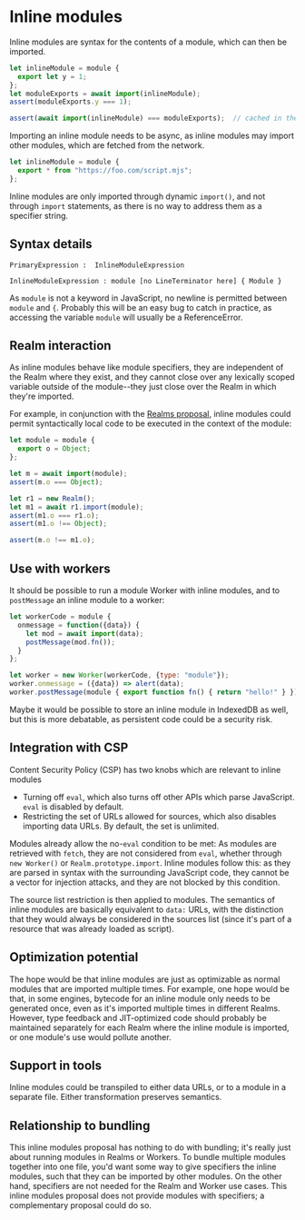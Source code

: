 # Inline modules

Inline modules are syntax for the contents of a module, which can then be imported.

```js
let inlineModule = module {
  export let y = 1;
};
let moduleExports = await import(inlineModule);
assert(moduleExports.y === 1);

assert(await import(inlineModule) === moduleExports);  // cached in the module map
```

Importing an inline module needs to be async, as inline modules may import other modules, which are fetched from the network.

```js
let inlineModule = module {
  export * from "https://foo.com/script.mjs";
};

```

Inline modules are only imported through dynamic `import()`, and not through `import` statements, as there is no way to address them as a specifier string.

## Syntax details

```
PrimaryExpression :  InlineModuleExpression

InlineModuleExpression : module [no LineTerminator here] { Module }
```

As `module` is not a keyword in JavaScript, no newline is permitted between `module` and `{`. Probably this will be an easy bug to catch in practice, as accessing the variable `module` will usually be a ReferenceError.

## Realm interaction

As inline modules behave like module specifiers, they are independent of the Realm where they exist, and they cannot close over any lexically scoped variable outside of the module--they just close over the Realm in which they're imported.

For example, in conjunction with the [Realms proposal](https://github.com/tc39/proposal-realms), inline modules could permit syntactically local code to be executed in the context of the module:

```js
let module = module {
  export o = Object;
};

let m = await import(module);
assert(m.o === Object);

let r1 = new Realm();
let m1 = await r1.import(module);
assert(m1.o === r1.o);
assert(m1.o !== Object);

assert(m.o !== m1.o);
```

## Use with workers

It should be possible to run a module Worker with inline modules, and to `postMessage` an inline module to a worker:

```js
let workerCode = module {
  onmessage = function({data}) {
    let mod = await import(data);
    postMessage(mod.fn());
  }
};

let worker = new Worker(workerCode, {type: "module"});
worker.onmessage = ({data}) => alert(data);
worker.postMessage(module { export function fn() { return "hello!" } });
```

Maybe it would be possible to store an inline module in IndexedDB as well, but this is more debatable, as persistent code could be a security risk.

## Integration with CSP

Content Security Policy (CSP) has two knobs which are relevant to inline modules
- Turning off `eval`, which also turns off other APIs which parse JavaScript. `eval` is disabled by default.
- Restricting the set of URLs allowed for sources, which also disables importing data URLs. By default, the set is unlimited.

Modules already allow the no-`eval` condition to be met: As modules are retrieved with `fetch`, they are not considered from `eval`, whether through `new Worker()` or `Realm.prototype.import`. Inline modules follow this: as they are parsed in syntax with the surrounding JavaScript code, they cannot be a vector for injection attacks, and they are not blocked by this condition.

The source list restriction is then applied to modules. The semantics of inline modules are basically equivalent to `data:` URLs, with the distinction that they would always be considered in the sources list (since it's part of a resource that was already loaded as script).

## Optimization potential

The hope would be that inline modules are just as optimizable as normal modules that are imported multiple times. For example, one hope would be that, in some engines, bytecode for an inline module only needs to be generated once, even as it's imported multiple times in different Realms. However, type feedback and JIT-optimized code should probably be maintained separately for each Realm where the inline module is imported, or one module's use would pollute another.

## Support in tools

Inline modules could be transpiled to either data URLs, or to a module in a separate file. Either transformation preserves semantics.

## Relationship to bundling

This inline modules proposal has nothing to do with bundling; it's really just about running modules in Realms or Workers. To bundle multiple modules together into one file, you'd want some way to give specifiers the inline modules, such that they can be imported by other modules. On the other hand, specifiers are not needed for the Realm and Worker use cases. This inline modules proposal does not provide modules with specifiers; a complementary proposal could do so. 